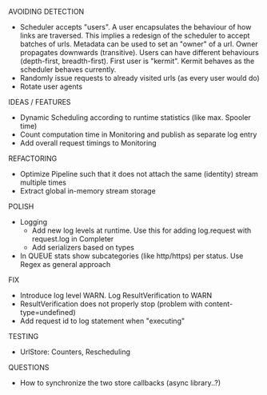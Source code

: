 AVOIDING DETECTION
+ Scheduler accepts "users". A user encapsulates the behaviour of how links are traversed.
This implies a redesign of the scheduler to accept batches of urls. Metadata can be used to set an "owner"
of a url. Owner propagates downwards (transitive). Users can have different behaviours (depth-first, breadth-first).
First user is "kermit". Kermit behaves as the scheduler behaves currently.
+ Randomly issue requests to already visited urls (as every user would do)
+ Rotate user agents


IDEAS / FEATURES
 + Dynamic Scheduling according to runtime statistics (like max. Spooler time)
 + Count computation time in Monitoring and publish as separate log entry
 + Add overall request timings to Monitoring
  
REFACTORING
 * Optimize Pipeline such that it does not attach the same (identity) stream multiple times
 * Extract global in-memory stream storage
  
  
POLISH
 + Logging
   + Add new log levels at runtime. Use this for adding log.request with request.log in Completer
   + Add serializers based on types 
 + In QUEUE stats show subcategories (like http/https) per status. Use Regex as general approach
 
 
FIX
  + Introduce log level WARN. Log ResultVerification to WARN
  + ResultVerification does not properly stop (problem with content-type=undefined)
  + Add request id to log statement when "executing"
  
TESTING
 + UrlStore: Counters, Rescheduling
 
QUESTIONS
 + How to synchronize the two store callbacks (async library..?)
     